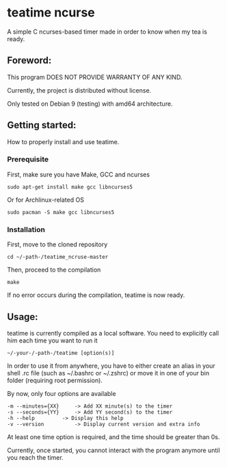 # teatime ncurse

A simple C ncurses-based timer made in order to know when my tea is ready.

## Foreword:
This program DOES NOT PROVIDE WARRANTY OF ANY KIND.

Currently, the project is distributed without license.

Only tested on Debian 9 (testing) with amd64 architecture.

## Getting started:

How to properly install and use teatime.

### Prerequisite

First, make sure you have Make, GCC and ncurses

`sudo apt-get install make gcc libncurses5`

Or for Archlinux-related OS

`sudo pacman -S make gcc libncurses5`
### Installation

First, move to the cloned repository

`cd ~/-path-/teatime_ncruse-master`

Then, proceed to the compilation

`make`

If no error occurs during the compilation, teatime is now ready.

## Usage:

teatime is currently compiled as a local software.
You need to explicitly call him each time you want to run it

`~/-your-/-path-/teatime [option(s)]`

In order to use it from anywhere, you have to either create an alias in your shell .rc file (such as ~/.bashrc or ~/.zshrc) or move it in one of your bin folder (requiring root permission).

By now, only four options are available

```
-m --minutes={XX}	  -> Add XX minute(s) to the timer
-s --seconds={YY}	  -> Add YY second(s) to the timer
-h --help		  -> Display this help
-v --version		  -> Display current version and extra info
```

At least one time option is required, and the time should be greater than 0s.

Currently, once started, you cannot interact with the program anymore until you reach the timer.